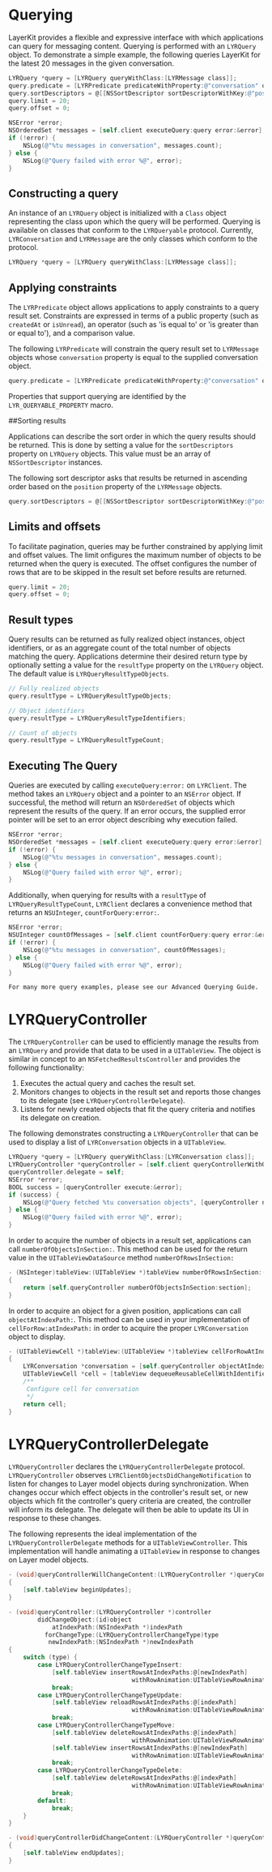 # Querying

LayerKit provides a flexible and expressive interface with which applications can query for messaging content. Querying is performed with an `LYRQuery` object. To demonstrate a simple example, the following queries LayerKit for the latest 20 messages in the given conversation.

```objectivec
LYRQuery *query = [LYRQuery queryWithClass:[LYRMessage class]];
query.predicate = [LYRPredicate predicateWithProperty:@"conversation" operator:LYRPredicateOperatorIsEqualTo value:self.conversation];
query.sortDescriptors = @[[NSSortDescriptor sortDescriptorWithKey:@"position" ascending:YES]];
query.limit = 20;
query.offset = 0;

NSError *error;
NSOrderedSet *messages = [self.client executeQuery:query error:&error];
if (!error) {
    NSLog(@"%tu messages in conversation", messages.count);
} else {
    NSLog(@"Query failed with error %@", error);
}
```

## Constructing a query

An instance of an `LYRQuery` object is initialized with a `Class` object representing the class upon which the query will be performed. Querying is available on classes that conform to the `LYRQueryable` protocol. Currently, `LYRConversation` and `LYRMessage` are the only classes which conform to the protocol.

```objectivec
LYRQuery *query = [LYRQuery queryWithClass:[LYRMessage class]];
```

## Applying constraints

The `LYRPredicate` object allows applications to apply constraints to a query result set. Constraints are expressed in terms of a public property (such as `createdAt` or `isUnread`), an operator (such as 'is equal to' or 'is greater than or equal to'), and a comparison value.

The following `LYRPredicate` will constrain the query result set to `LYRMessage` objects whose `conversation` property is equal to the supplied conversation object.

```objectivec
query.predicate = [LYRPredicate predicateWithProperty:@"conversation" operator:LYRPredicateOperatorIsEqualTo value:self.conversation];
```

Properties that support querying are identified by the `LYR_QUERYABLE_PROPERTY` macro.

##Sorting results

Applications can describe the sort order in which the query results should be returned. This is done by setting a value for the `sortDescriptors` property on `LYRQuery` objects. This value must be an array of `NSSortDescriptor` instances.

The following sort descriptor asks that results be returned in ascending order based on the `position` property of the `LYRMessage` objects.

```objectivec
query.sortDescriptors = @[[NSSortDescriptor sortDescriptorWithKey:@"position" ascending:YES]];
```

## Limits and offsets

To facilitate pagination, queries may be further constrained by applying limit and offset values. The limit onfigures the maximum number of objects to be returned when the query is executed. The offset configures the number of rows that are to be skipped in the result set before results are returned.

```objectivec
query.limit = 20;
query.offset = 0;
```

## Result types

Query results can be returned as fully realized object instances, object identifiers, or as an aggregate count of the total number of objects matching the query. Applications determine their desired return type by optionally setting a value for the `resultType` property on the `LYRQuery` object. The default value is `LYRQueryResultTypeObjects`.

```objectivec
// Fully realized objects
query.resultType = LYRQueryResultTypeObjects;

// Object identifiers
query.resultType = LYRQueryResultTypeIdentifiers;

// Count of objects
query.resultType = LYRQueryResultTypeCount;
```

## Executing The Query

Queries are executed by calling `executeQuery:error:` on `LYRClient`. The method takes an `LYRQuery` object and a pointer to an `NSError` object. If successful, the method will return an `NSOrderedSet` of objects which represent the results of the query. If an error occurs, the supplied error pointer will be set to an error object describing why execution failed.

```objectivec
NSError *error;
NSOrderedSet *messages = [self.client executeQuery:query error:&error];
if (!error) {
    NSLog(@"%tu messages in conversation", messages.count);
} else {
    NSLog(@"Query failed with error %@", error);
}
```

Additionally, when querying for results with a `resultType` of `LYRQueryResultTypeCount`, `LYRClient` declares a convenience method that returns an `NSUInteger`, `countForQuery:error:`.

```objectivec
NSError *error;
NSUInteger countOfMessages = [self.client countForQuery:query error:&error];
if (!error) {
    NSLog(@"%tu messages in conversation", countOfMessages);
} else {
    NSLog(@"Query failed with error %@", error);
}
```

```emphasis
For many more query examples, please see our Advanced Querying Guide.
```
# <a name="LYRQueryController"></a>LYRQueryController

The `LYRQueryController` can be used to efficiently manage the results from an `LYRQuery` and provide that data to be used in a `UITableView`. The object is similar in concept to an `NSFetchedResultsController` and provides the following functionality:

1. Executes the actual query and caches the result set.
2. Monitors changes to objects in the result set and reports those changes to its delegate (see `LYRQueryControllerDelegate`).
3. Listens for newly created objects that fit the query criteria and notifies its delegate on creation.

The following demonstrates constructing a `LYRQueryController` that can be used to display a list of `LYRConversation` objects in a `UITableView`.

```objectivec
LYRQuery *query = [LYRQuery queryWithClass:[LYRConversation class]];
LYRQueryController *queryController = [self.client queryControllerWithQuery:query];
queryController.delegate = self;
NSError *error;
BOOL success = [queryController execute:&error];
if (success) {
    NSLog(@"Query fetched %tu conversation objects", [queryController numberOfObjectsInSection:0]);
} else {
    NSLog(@"Query failed with error %@", error);
}
```

In order to acquire the number of objects in a result set, applications can call `numberOfObjectsInSection:`. This method can be used for the return value in the `UITableViewDataSource` method `numberOfRowsInSection:`

```objectivec
- (NSInteger)tableView:(UITableView *)tableView numberOfRowsInSection:(NSInteger)section
{
    return [self.queryController numberOfObjectsInSection:section];
}
```

In order to acquire an object for a given position, applications can call `objectAtIndexPath:`. This method can be used in your implementation of `cellForRow:atIndexPath:` in order to acquire the proper `LYRConversation` object to display.

```objectivec
- (UITableViewCell *)tableView:(UITableView *)tableView cellForRowAtIndexPath:(NSIndexPath *)indexPath
{
    LYRConversation *conversation = [self.queryController objectAtIndexPath:indexPath];
    UITableViewCell *cell = [tableView dequeueReusableCellWithIdentifier:@"<CELL_IDENTIFIER>"];
    /**
     Configure cell for conversation
     */
    return cell;
}
```

# LYRQueryControllerDelegate

`LYRQueryController` declares the `LYRQueryControllerDelegate` protocol. `LYRQueryController` observes `LYRClientObjectsDidChangeNotification` to listen for changes to Layer model objects during synchronization. When changes occur which effect objects in the controller's result set, or new objects which fit the controller's query criteria are created, the controller will inform its delegate. The delegate will then be able to update its UI in response to these changes.

The following represents the ideal implementation of the `LYRQueryControllerDelegate` methods for a `UITableViewController`. This implementation will handle animating a `UITableView` in response to changes on Layer model objects.

```objectivec
- (void)queryControllerWillChangeContent:(LYRQueryController *)queryController
{
    [self.tableView beginUpdates];
}

- (void)queryController:(LYRQueryController *)controller
        didChangeObject:(id)object
            atIndexPath:(NSIndexPath *)indexPath
          forChangeType:(LYRQueryControllerChangeType)type
           newIndexPath:(NSIndexPath *)newIndexPath
{
    switch (type) {
        case LYRQueryControllerChangeTypeInsert:
            [self.tableView insertRowsAtIndexPaths:@[newIndexPath]
                                  withRowAnimation:UITableViewRowAnimationAutomatic];
            break;
        case LYRQueryControllerChangeTypeUpdate:
            [self.tableView reloadRowsAtIndexPaths:@[indexPath]
                                  withRowAnimation:UITableViewRowAnimationAutomatic];
            break;
        case LYRQueryControllerChangeTypeMove:
            [self.tableView deleteRowsAtIndexPaths:@[indexPath]
                                  withRowAnimation:UITableViewRowAnimationAutomatic];
            [self.tableView insertRowsAtIndexPaths:@[newIndexPath]
                                  withRowAnimation:UITableViewRowAnimationAutomatic];
            break;
        case LYRQueryControllerChangeTypeDelete:
            [self.tableView deleteRowsAtIndexPaths:@[indexPath]
                                  withRowAnimation:UITableViewRowAnimationAutomatic];
            break;
        default:
            break;
    }
}

- (void)queryControllerDidChangeContent:(LYRQueryController *)queryController
{
    [self.tableView endUpdates];
}
```
